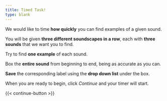 ```yaml
---
title: Timed Task!
type: blank
---
```

We would like to time **how quickly** you can find examples of a given sound. 

You will be given **three different soundscapes in a row**, each with **three sounds** that we want you to find.  

Try to find **one example** of each sound.

Box the **entire sound** from beginning to end, being as accurate as you can. 

**Save** the corresponding label using the **drop down list** under the box. 





When you are ready to begin, click _Continue_ and your timer will start.  



{{< continue-button >}}

